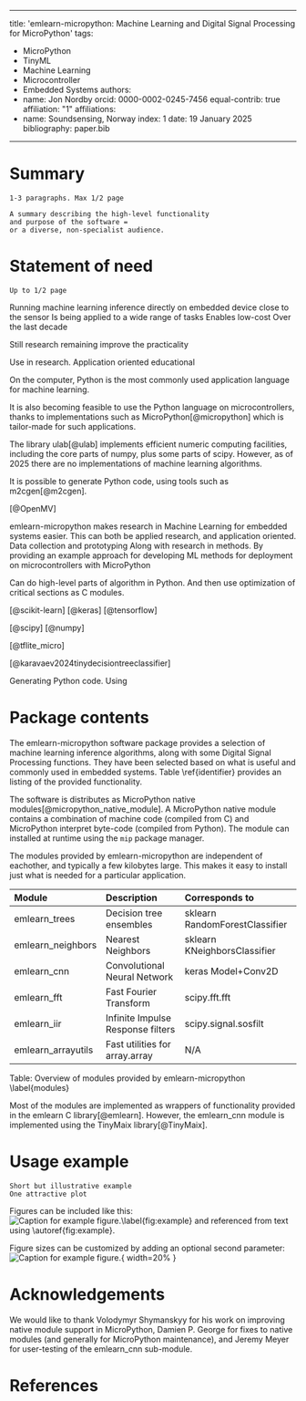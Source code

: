 
---
title: 'emlearn-micropython: Machine Learning and Digital Signal Processing for MicroPython'
tags:
  - MicroPython
  - TinyML
  - Machine Learning
  - Microcontroller
  - Embedded Systems
authors:
  - name: Jon Nordby
    orcid: 0000-0002-0245-7456
    equal-contrib: true
    affiliation: "1"
affiliations:
 - name: Soundsensing, Norway
   index: 1
date: 19 January 2025
bibliography: paper.bib

---

# Summary

```
1-3 paragraphs. Max 1/2 page

A summary describing the high-level functionality
and purpose of the software =
or a diverse, non-specialist audience.
```


# Statement of need

```
Up to 1/2 page
```

Running machine learning inference directly on embedded device
close to the sensor
Is being applied to a wide range of tasks
Enables low-cost
Over the last decade

Still research remaining
improve the practicality

Use in
research. Application oriented
educational

On the computer, Python is the most commonly used application language for machine learning.

It is also becoming feasible to use the Python language on microcontrollers,
thanks to implementations such as MicroPython[@micropython] which is tailor-made for such applications.

The library ulab[@ulab] implements efficient numeric computing facilities,
including the core parts of numpy, plus some parts of scipy.
However, as of 2025 there are no implementations of machine learning algorithms.

It is possible to generate Python code, using tools such as m2cgen[@m2cgen].

[@OpenMV]


emlearn-micropython makes research in Machine Learning for embedded systems easier.
This can both be applied research, and application oriented. Data collection and prototyping
Along with research in methods.
By providing an example approach for developing ML methods for deployment on microcontrollers with MicroPython

Can do high-level parts of algorithm in Python.
And then use optimization of critical sections as C modules.


[@scikit-learn]
[@keras]
[@tensorflow]

[@scipy]
[@numpy]

[@tflite_micro] 


[@karavaev2024tinydecisiontreeclassifier]

Generating Python code. Using


# Package contents

The emlearn-micropython software package provides a selection of machine learning inference algorithms,
along with some Digital Signal Processing functions.
They have been selected based on what is useful and commonly used in embedded systems.
Table \ref{identifier} provides an listing of the provided functionality.

The software is distributes as MicroPython native modules[@micropython_native_module].
A MicroPython native module contains a combination of machine code (compiled from C) and MicroPython interpret byte-code (compiled from Python).
The module can installed at runtime using the `mip` package manager.

The modules provided by emlearn-micropython are independent of eachother, and typically a few kilobytes large.
This makes it easy to install just what is needed for a particular application.


| Module             | Description                          | Corresponds to |
|:-------------------|:-------------------------------------|:----------------------------------|
| emlearn_trees      | Decision tree ensembles              | sklearn RandomForestClassifier    |
| emlearn_neighbors  | Nearest Neighbors                    | sklearn KNeighborsClassifier      |
| emlearn_cnn        | Convolutional Neural Network         | keras Model+Conv2D                |
| emlearn_fft        | Fast Fourier Transform               | scipy.fft.fft                     |
| emlearn_iir        | Infinite Impulse Response filters    | scipy.signal.sosfilt              |
| emlearn_arrayutils | Fast utilities for array.array       | N/A                               |
 
Table: Overview of modules provided by emlearn-micropython \label{modules}

Most of the modules are implemented as wrappers of functionality provided in the emlearn C library[@emlearn].
However, the emlearn_cnn module is implemented using the TinyMaix library[@TinyMaix].

# Usage example

```
Short but illustrative example
One attractive plot
```


Figures can be included like this:
![Caption for example figure.\label{fig:example}](figure.png)
and referenced from text using \autoref{fig:example}.

Figure sizes can be customized by adding an optional second parameter:
![Caption for example figure.](figure.png){ width=20% }

# Acknowledgements

We would like to thank
Volodymyr Shymanskyy for his work on improving native module support in MicroPython,
Damien P. George for fixes to native modules (and generally for MicroPython maintenance),
and Jeremy Meyer for user-testing of the emlearn_cnn sub-module.


# References

